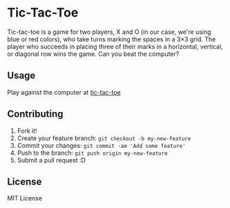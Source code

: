 # Tic-Tac-Toe

Tic-tac-toe is a game for two players, X and O (in our case, we're using blue or red colors), who take turns marking the spaces in a 3×3 grid. The player who succeeds in placing three of their marks in a horizontal, vertical, or diagonal row wins the game. Can you beat the computer?

## Usage

Play against the computer at [tic-tac-toe](https://billdevcode.github.io/projects/tic-tac-toe/index.html)

## Contributing

1. Fork it!
2. Create your feature branch: `git checkout -b my-new-feature`
3. Commit your changes: `git commit -am 'Add some feature'`
4. Push to the branch: `git push origin my-new-feature`
5. Submit a pull request :D

## License

MIT License